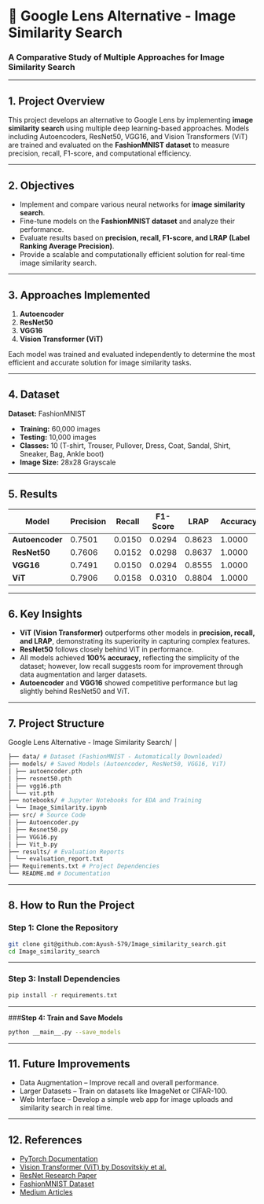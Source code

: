 # 📌 Google Lens Alternative - Image Similarity Search  
### **A Comparative Study of Multiple Approaches for Image Similarity Search**  

---

## 1. Project Overview  
This project develops an alternative to Google Lens by implementing **image similarity search** using multiple deep learning-based approaches. Models including Autoencoders, ResNet50, VGG16, and Vision Transformers (ViT) are trained and evaluated on the **FashionMNIST dataset** to measure precision, recall, F1-score, and computational efficiency.  

---

## 2. Objectives  
- Implement and compare various neural networks for **image similarity search**.  
- Fine-tune models on the **FashionMNIST dataset** and analyze their performance.  
- Evaluate results based on **precision, recall, F1-score, and LRAP (Label Ranking Average Precision)**.  
- Provide a scalable and computationally efficient solution for real-time image similarity search.  

---

## 3. Approaches Implemented  
1. **Autoencoder**  
2. **ResNet50**  
3. **VGG16**  
4. **Vision Transformer (ViT)**  

Each model was trained and evaluated independently to determine the most efficient and accurate solution for image similarity tasks.  

---

## 4. Dataset  
**Dataset:** FashionMNIST  
- **Training:** 60,000 images  
- **Testing:** 10,000 images  
- **Classes:** 10 (T-shirt, Trouser, Pullover, Dress, Coat, Sandal, Shirt, Sneaker, Bag, Ankle boot)  
- **Image Size:** 28x28 Grayscale  

---

## 5. Results  

| **Model**          | **Precision** | **Recall**  | **F1-Score** | **LRAP**  | **Accuracy** |  
|--------------------|---------------|-------------|--------------|-----------|--------------|  
| **Autoencoder**    | 0.7501        | 0.0150      | 0.0294       | 0.8623    | 1.0000       |  
| **ResNet50**       | 0.7606        | 0.0152      | 0.0298       | 0.8637    | 1.0000       |  
| **VGG16**          | 0.7491        | 0.0150      | 0.0294       | 0.8555    | 1.0000       |  
| **ViT**            | 0.7906        | 0.0158      | 0.0310       | 0.8804    | 1.0000       |  

---

## 6. Key Insights  
- **ViT (Vision Transformer)** outperforms other models in **precision, recall, and LRAP**, demonstrating its superiority in capturing complex features.  
- **ResNet50** follows closely behind ViT in performance.  
- All models achieved **100% accuracy**, reflecting the simplicity of the dataset; however, low recall suggests room for improvement through data augmentation and larger datasets.  
- **Autoencoder** and **VGG16** showed competitive performance but lag slightly behind ResNet50 and ViT.  

---

## 7. Project Structure  
Google Lens Alternative - Image Similarity Search/ │
```bash
├── data/ # Dataset (FashionMNIST - Automatically Downloaded)
├── models/ # Saved Models (Autoencoder, ResNet50, VGG16, ViT)
│ ├── autoencoder.pth
│ ├── resnet50.pth
│ ├── vgg16.pth
│ └── vit.pth
├── notebooks/ # Jupyter Notebooks for EDA and Training
│ └── Image_Similarity.ipynb
├── src/ # Source Code
│ ├── Autoencoder.py
│ ├── Resnet50.py
│ ├── VGG16.py
│ ├── Vit_b.py
├── results/ # Evaluation Reports
│ └── evaluation_report.txt
├── Requirements.txt # Project Dependencies
└── README.md # Documentation
```

---

## 8. How to Run the Project  
### **Step 1: Clone the Repository**  
```bash
git clone git@github.com:Ayush-579/Image_similarity_search.git
cd Image_similarity_search
```

---

### **Step 3: Install Dependencies**
```bash
pip install -r requirements.txt
```
---
###**Step 4: Train and Save Models**
```bash
python __main__.py --save_models
```
---
## 11. Future Improvements
- Data Augmentation – Improve recall and overall performance.
- Larger Datasets – Train on datasets like ImageNet or CIFAR-100.
- Web Interface – Develop a simple web app for image uploads and similarity search in real time.
---
## 12. References  
- [PyTorch Documentation](https://pytorch.org/docs/stable/index.html)  
- [Vision Transformer (ViT) by Dosovitskiy et al.](https://arxiv.org/abs/2010.11929)  
- [ResNet Research Paper](https://arxiv.org/abs/1512.03385)  
- [FashionMNIST Dataset](https://github.com/zalandoresearch/fashion-mnist)
- [Medium Articles](https://medium.com/@meetdheerajreddy/fashion-mnist-analysis-classifying-fashion-with-deep-learning-0ba793ba5234) 

